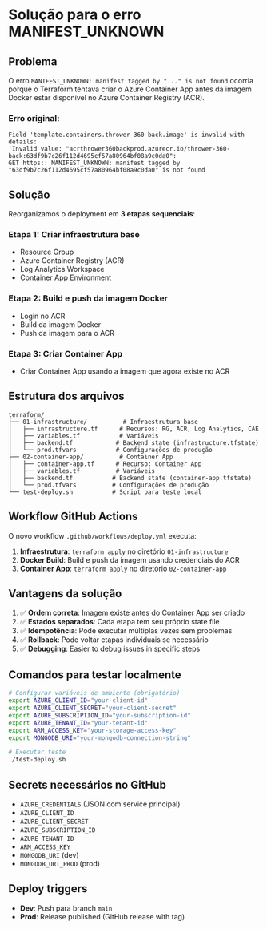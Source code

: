 # Solução para o erro MANIFEST_UNKNOWN

## Problema

O erro `MANIFEST_UNKNOWN: manifest tagged by "..." is not found` ocorria porque o Terraform tentava criar o Azure Container App antes da imagem Docker estar disponível no Azure Container Registry (ACR).

### Erro original:
```
Field 'template.containers.thrower-360-back.image' is invalid with details: 
'Invalid value: "acrthrower360backprod.azurecr.io/thrower-360-back:63df9b7c26f112d4695cf57a80964bf08a9c0da0": 
GET https:: MANIFEST_UNKNOWN: manifest tagged by "63df9b7c26f112d4695cf57a80964bf08a9c0da0" is not found
```

## Solução

Reorganizamos o deployment em **3 etapas sequenciais**:

### Etapa 1: Criar infraestrutura base
- Resource Group
- Azure Container Registry (ACR)
- Log Analytics Workspace  
- Container App Environment

### Etapa 2: Build e push da imagem Docker
- Login no ACR
- Build da imagem Docker
- Push da imagem para o ACR

### Etapa 3: Criar Container App
- Criar Container App usando a imagem que agora existe no ACR

## Estrutura dos arquivos

```
terraform/
├── 01-infrastructure/          # Infraestrutura base
│   ├── infrastructure.tf      # Recursos: RG, ACR, Log Analytics, CAE
│   ├── variables.tf           # Variáveis
│   ├── backend.tf            # Backend state (infrastructure.tfstate)
│   └── prod.tfvars           # Configurações de produção
├── 02-container-app/          # Container App
│   ├── container-app.tf      # Recurso: Container App
│   ├── variables.tf          # Variáveis
│   ├── backend.tf           # Backend state (container-app.tfstate)
│   └── prod.tfvars          # Configurações de produção
└── test-deploy.sh           # Script para teste local
```

## Workflow GitHub Actions

O novo workflow `.github/workflows/deploy.yml` executa:

1. **Infraestrutura**: `terraform apply` no diretório `01-infrastructure`
2. **Docker Build**: Build e push da imagem usando credenciais do ACR
3. **Container App**: `terraform apply` no diretório `02-container-app`

## Vantagens da solução

1. ✅ **Ordem correta**: Imagem existe antes do Container App ser criado
2. ✅ **Estados separados**: Cada etapa tem seu próprio state file
3. ✅ **Idempotência**: Pode executar múltiplas vezes sem problemas
4. ✅ **Rollback**: Pode voltar etapas individuais se necessário
5. ✅ **Debugging**: Easier to debug issues in specific steps

## Comandos para testar localmente

```bash
# Configurar variáveis de ambiente (obrigatório)
export AZURE_CLIENT_ID="your-client-id"
export AZURE_CLIENT_SECRET="your-client-secret"
export AZURE_SUBSCRIPTION_ID="your-subscription-id"
export AZURE_TENANT_ID="your-tenant-id"
export ARM_ACCESS_KEY="your-storage-access-key"
export MONGODB_URI="your-mongodb-connection-string"

# Executar teste
./test-deploy.sh
```

## Secrets necessários no GitHub

- `AZURE_CREDENTIALS` (JSON com service principal)
- `AZURE_CLIENT_ID`
- `AZURE_CLIENT_SECRET`
- `AZURE_SUBSCRIPTION_ID`
- `AZURE_TENANT_ID`
- `ARM_ACCESS_KEY`
- `MONGODB_URI` (dev)
- `MONGODB_URI_PROD` (prod)

## Deploy triggers

- **Dev**: Push para branch `main`
- **Prod**: Release published (GitHub release with tag)
